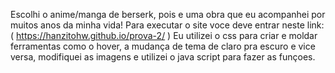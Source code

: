 Escolhi o anime/manga de berserk, pois e uma obra que eu acompanhei por muitos anos da minha vida!
Para executar o site voce deve entrar neste link: ( https://hanzitohw.github.io/prova-2/ )
Eu utilizei o css para criar e moldar ferramentas como o hover, a mudança de tema de claro pra escuro e vice versa, modifiquei as imagens e utilizei o java script para fazer as funçoes.
